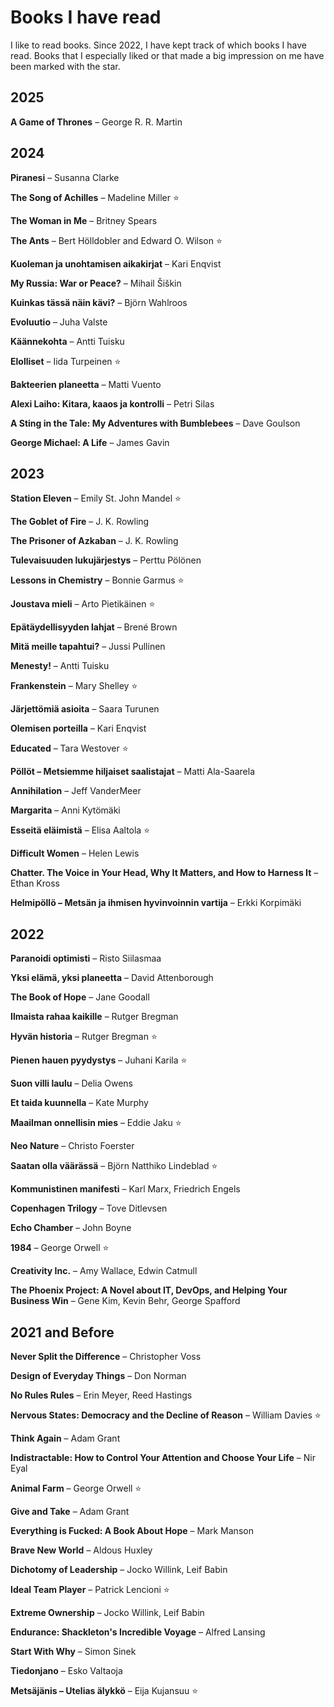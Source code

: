 # Books I have read

I like to read books. Since 2022, I have kept track of which books I have read. Books that I especially liked or that made a big impression on me have been marked with the star.

## 2025

**A Game of Thrones** – George R. R. Martin

## 2024

**Piranesi** – Susanna Clarke

**The Song of Achilles** – Madeline Miller :star:

**The Woman in Me** – Britney Spears

**The Ants** – Bert Hölldobler and Edward O. Wilson :star:

**Kuoleman ja unohtamisen aikakirjat** – Kari Enqvist

**My Russia: War or Peace?** – Mihail Šiškin

**Kuinkas tässä näin kävi?** – Björn Wahlroos

**Evoluutio** – Juha Valste

**Käännekohta** – Antti Tuisku

**Elolliset** – Iida Turpeinen :star:

**Bakteerien planeetta** – Matti Vuento

**Alexi Laiho: Kitara, kaaos ja kontrolli** – Petri Silas

**A Sting in the Tale: My Adventures with Bumblebees** – Dave Goulson

**George Michael: A Life** – James Gavin

## 2023

**Station Eleven** – Emily St. John Mandel :star:

**The Goblet of Fire** – J. K. Rowling

**The Prisoner of Azkaban** – J. K. Rowling

**Tulevaisuuden lukujärjestys** – Perttu Pölönen

**Lessons in Chemistry** – Bonnie Garmus :star:

**Joustava mieli** – Arto Pietikäinen :star:

**Epätäydellisyyden lahjat** – Brené Brown

**Mitä meille tapahtui?** – Jussi Pullinen

**Menesty!** – Antti Tuisku

**Frankenstein** – Mary Shelley :star:

**Järjettömiä asioita** – Saara Turunen

**Olemisen porteilla** – Kari Enqvist

**Educated** – Tara Westover :star:

**Pöllöt – Metsiemme hiljaiset saalistajat** – Matti Ala-Saarela

**Annihilation** – Jeff VanderMeer

**Margarita** – Anni Kytömäki

**Esseitä eläimistä** – Elisa Aaltola :star:

**Difficult Women** – Helen Lewis

**Chatter. The Voice in Your Head, Why It Matters, and How to Harness It** – Ethan Kross

**Helmipöllö – Metsän ja ihmisen hyvinvoinnin vartija** – Erkki Korpimäki

## 2022

**Paranoidi optimisti** – Risto Siilasmaa

**Yksi elämä, yksi planeetta** – David Attenborough

**The Book of Hope** – Jane Goodall

**Ilmaista rahaa kaikille** – Rutger Bregman

**Hyvän historia** – Rutger Bregman :star:

**Pienen hauen pyydystys** – Juhani Karila :star:

**Suon villi laulu** – Delia Owens

**Et taida kuunnella** – Kate Murphy

**Maailman onnellisin mies** – Eddie Jaku :star:

**Neo Nature** – Christo Foerster

**Saatan olla väärässä** – Björn Natthiko Lindeblad :star:

**Kommunistinen manifesti** – Karl Marx, Friedrich Engels

**Copenhagen Trilogy** – Tove Ditlevsen

**Echo Chamber** – John Boyne

**1984** – George Orwell :star:

**Creativity Inc.** – Amy Wallace, Edwin Catmull

**The Phoenix Project: A Novel about IT, DevOps, and Helping Your Business Win** – Gene Kim, Kevin Behr, George Spafford

## 2021 and Before

**Never Split the Difference** – Christopher Voss

**Design of Everyday Things** – Don Norman

**No Rules Rules** – Erin Meyer, Reed Hastings

**Nervous States: Democracy and the Decline of Reason** – William Davies :star:

**Think Again** – Adam Grant

**Indistractable: How to Control Your Attention and Choose Your Life** – Nir Eyal

**Animal Farm** – George Orwell :star:

**Give and Take** – Adam Grant

**Everything is Fucked: A Book About Hope** – Mark Manson

**Brave New World** – Aldous Huxley

**Dichotomy of Leadership** – Jocko Willink, Leif Babin

**Ideal Team Player** – Patrick Lencioni :star:

**Extreme Ownership** – Jocko Willink, Leif Babin

**Endurance: Shackleton's Incredible Voyage** – Alfred Lansing

**Start With Why** – Simon Sinek

**Tiedonjano** – Esko Valtaoja

**Metsäjänis – Utelias älykkö** – Eija Kujansuu :star:
